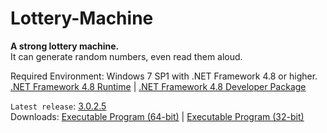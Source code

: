 # Lottery-Machine
**A strong lottery machine.**\
It can generate random numbers, even read them aloud.

Required Environment: Windows 7 SP1 with .NET Framework 4.8 or higher.\
[.NET Framework 4.8 Runtime](https://go.microsoft.com/fwlink/?linkid=2088631) | [.NET Framework 4.8 Developer Package](https://go.microsoft.com/fwlink/?linkid=2088517)

`Latest release`: [3.0.2.5](https://github.com/Python-Object-Developers/Lottery-Machine/releases/tag/v3.0.2.5)\
Downloads: [Executable Program (64-bit)](https://github.com/Python-Object-Developers/Lottery-Machine/releases/download/v3.0.2.5/Lottery-Machine-3.0.2.5-AMD64.exe) | [Executable Program (32-bit)](https://github.com/Python-Object-Developers/Lottery-Machine/releases/download/v3.0.2.5/Lottery-Machine-3.0.2.5.exe)
